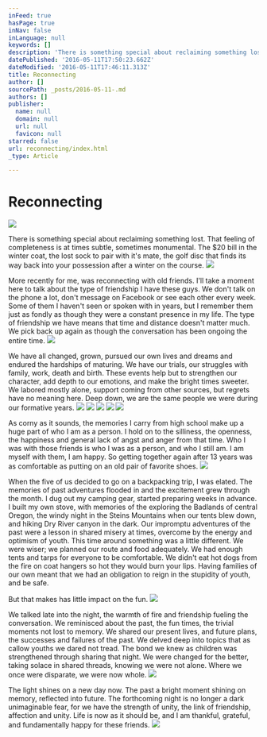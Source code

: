 ```yaml
---
inFeed: true
hasPage: true
inNav: false
inLanguage: null
keywords: []
description: 'There is something special about reclaiming something lost. That feeling of completeness is at times subtle, sometimes monumental. The $20 bill in the winter coat, the lost sock to pair with it’s mate, the golf disc that finds its way back into your possession after a winter on the course.'
datePublished: '2016-05-11T17:50:23.662Z'
dateModified: '2016-05-11T17:46:11.313Z'
title: Reconnecting
author: []
sourcePath: _posts/2016-05-11-.md
authors: []
publisher:
  name: null
  domain: null
  url: null
  favicon: null
starred: false
url: reconnecting/index.html
_type: Article

---
```

# Reconnecting
![](https://the-grid-user-content.s3-us-west-2.amazonaws.com/3801adc4-1bb2-4fd3-a91c-1eef4fa98275.jpg)

There is something special about reclaiming something lost. That feeling of completeness is at times subtle, sometimes monumental. The $20 bill in the winter coat, the lost sock to pair with it's mate, the golf disc that finds its way back into your possession after a winter on the course.
![](https://the-grid-user-content.s3-us-west-2.amazonaws.com/4537218d-c374-4d53-94c2-5fa5c9e9c9df.jpg)

More recently for me, was reconnecting with old friends. I'll take a moment here to talk about the type of friendship I have these guys. We don't talk on the phone a lot, don't message on Facebook or see each other every week. Some of them I haven't seen or spoken with in years, but I remember them just as fondly as though they were a constant presence in my life. The type of friendship we have means that time and distance doesn't matter much. We pick back up again as though the conversation has been ongoing the entire time. ![](https://the-grid-user-content.s3-us-west-2.amazonaws.com/8bf8f8bf-9009-440b-a497-d4336d7f5d21.jpg)

We have all changed, grown, pursued our own lives and dreams and endured the hardships of maturing. We have our trials, our struggles with family, work, death and birth. These events help but to strengthen our character, add depth to our emotions, and make the bright times sweeter. We labored mostly alone, support coming from other sources, but regrets have no meaning here. Deep down, we are the same people we were during our formative years.
![](https://the-grid-user-content.s3-us-west-2.amazonaws.com/b2be00de-1736-4664-853d-b067786f1909.jpg)
![](https://the-grid-user-content.s3-us-west-2.amazonaws.com/52d33edd-d52b-443a-9bfe-f170be9d51b8.jpg)
![](https://the-grid-user-content.s3-us-west-2.amazonaws.com/4ad4d31b-aa30-400a-b7eb-53793acda4ff.jpg)
![](https://the-grid-user-content.s3-us-west-2.amazonaws.com/6947799c-de1d-4310-a1c2-fe7a3c910ffe.jpg)
![](https://the-grid-user-content.s3-us-west-2.amazonaws.com/4de116f8-5ba3-4a31-9da0-814a96c4c61f.jpg)

As corny as it sounds, the memories I carry from high school make up a huge part of who I am as a person. I hold on to the silliness, the openness, the happiness and general lack of angst and anger from that time. Who I was with those friends is who I was as a person, and who I still am. I am myself with them, I am happy. So getting together again after 13 years was as comfortable as putting on an old pair of favorite shoes.
![](https://the-grid-user-content.s3-us-west-2.amazonaws.com/5ab1b5a4-8d9b-430d-864b-e4481848c5ca.jpg)

When the five of us decided to go on a backpacking trip, I was elated. The memories of past adventures flooded in and the excitement grew through the month. I dug out my camping gear, started preparing weeks in advance. I built my own stove, with memories of the exploring the Badlands of central Oregon, the windy night in the Steins Mountains when our tents blew down, and hiking Dry River canyon in the dark. Our impromptu adventures of the past were a lesson in shared misery at times, overcome by the energy and optimism of youth. This time around something was a little different. We were wiser; we planned our route and food adequately. We had enough tents and tarps for everyone to be comfortable. We didn't eat hot dogs from the fire on coat hangers so hot they would burn your lips. Having families of our own meant that we had an obligation to reign in the stupidity of youth, and be safe. 

But that makes has little impact on the fun.
![](https://the-grid-user-content.s3-us-west-2.amazonaws.com/f8b70248-1819-46a4-9576-b1dda973a6a9.jpg)

We talked late into the night, the warmth of fire and friendship fueling the conversation. We reminisced about the past, the fun times, the trivial moments not lost to memory. We shared our present lives, and future plans, the successes and failures of the past. We delved deep into topics that as callow youths we dared not tread. The bond we knew as children was strengthened through sharing that night. We were changed for the better, taking solace in shared threads, knowing we were not alone. Where we once were disparate, we were now whole.
![](https://the-grid-user-content.s3-us-west-2.amazonaws.com/47b4a0c5-47ef-4ed6-807f-179c6b2d2f27.jpg)

The light shines on a new day now. The past a bright moment shining on memory, reflected into future. The forthcoming night is no longer a dark unimaginable fear, for we have the strength of unity, the link of friendship, affection and unity. Life is now as it should be, and I am thankful, grateful, and fundamentally happy for these friends.
![](https://the-grid-user-content.s3-us-west-2.amazonaws.com/1861dd75-df00-455d-9818-1c3ac7fd1a27.jpg)